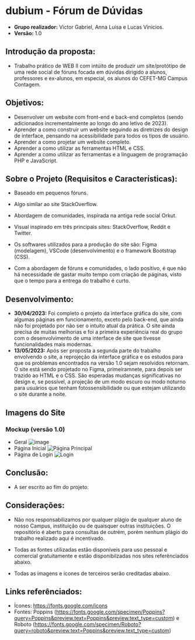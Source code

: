 # dubium - Fórum de Dúvidas

- **Grupo realizador:** Victor Gabriel, Anna Luisa e Lucas Vinicios.
- **Versão:** 1.0


## Introdução da proposta:

- Trabalho prático de WEB II com intúito de produzir um site/protótipo de uma rede social de fóruns focada em dúvidas dirigido a alunos, professores e ex-alunos, em especial, os alunos do CEFET-MG Campus Contagem.
  


## Objetivos:

- Desenvolver um website com front-end e back-end completos (sendo adicionados incrementalmente ao longo do ano letivo de 2023).
- Aprender a como construir um website seguindo as diretrizes do design de interface, pensando na acessibilidade para todos os tipos de usuário.
- Aprender a como projetar um website completo.
- Aprender a como utilizar as ferramentas HTML e CSS.
- Aprender a como utilizar as ferramentas e a linguagem de programação PHP e JavaScript.

## Sobre o Projeto (Requisitos e Características):

- Baseado em pequenos fóruns.
  
- Algo similar ao site StackOverflow.
  
- Abordagem de comunidades, inspirada na antiga rede social Orkut.
  
- Visual inspirado em três principais sites: StackOverflow, Reddit e Twitter.
  
- Os softwares utilizados para a produção do site são: Figma (modelagem), VSCode (desenvolvimento) e o framework Bootstrap (CSS).
  
- Com a abordagem de fóruns e comunidades, o lado positivo, é que não há necessidade de gastar muito tempo com criação de páginas, visto que o tempo para a entrega do trabalho é curto.
  

## Desenvolvimento:

- **30/04/2023:** Foi completo o projeto da interface gráfica do site, com algumas páginas em funcionamento, exceto pelo back-end, que ainda não foi projetado por não ser o intuito atual da prática. O site ainda precisa de muitas melhorias e foi a primeira experiência real do grupo com o desenvolvimento de uma interface de site que tivesse funcionalidades mais modernas.
- **13/05/2023:** Após ser proposta a segunda parte do trabalho envolvendo o site, a reprojeção da interface gráfica e os estudos para que os problemas encontrados na versão 1.0 sejam resolvidos retornam. O site está sendo projetado no Figma, primeiramnete, para depois ser trazido ao HTML e o CSS. São esperadas mudanças significativas no design e, se possível, a projeção de um modo escuro ou modo noturno para usuários que tenham fotossensibilidade ou que estejam utilizando o site durante a noite.

## Imagens do Site

### Mockup (versão 1.0)
- Geral
![image](https://github.com/victorZoro/dubium/assets/105755567/c9af76c8-662a-417c-80f2-41d80a535a25)
- Página Inicial
![Página Principal](https://github.com/victorZoro/dubium/assets/105755567/f59c21f8-6628-4c7f-9c40-90dfd85b88ef)
- Página de Login
![Login](https://github.com/victorZoro/dubium/assets/105755567/0c822cc3-ea09-41ed-ad18-4ec9bf1ea0d7)

## Conclusão:

- A ser escrito ao fim do projeto.

## Considerações:

- Não nos responsabilizamos por qualquer plágio de qualquer aluno de nosso Campus, instituição ou de quaisquer outras instituições. O repositório é aberto para consultas de outrém, porém nenhum plágio do trabalho realizado aqui é incentivado.
  
- Todas as fontes utilizadas estão disponíveis para uso pessoal e comercial gratuitamente e estão disponibilzadas nos sites referênciados abaixo.
  
- Todas as imagens e ícones de terceiros serão creditadas abaixo.
  

## Links referênciados:

- Ícones: https://fonts.google.com/icons
- Fontes: Poppins (https://fonts.google.com/specimen/Poppins?query=Poppins&preview.text=Poppins&preview.text_type=custom) e Roboto (https://fonts.google.com/specimen/Roboto?query=roboto&preview.text=Poppins&preview.text_type=custom)
